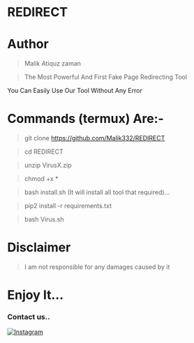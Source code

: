 # REDIRECT
# Author
> Malik Atiquz zaman

>The Most Powerful And First Fake Page Redirecting Tool

You Can Easily Use Our Tool Without Any Error

# Commands (termux) Are:-

>git clone https://github.com/Malik332/REDIRECT

>cd REDIRECT

>unzip VirusX.zip

>chmod +x *

>bash install.sh (It will install all tool that required)...

>pip2 install -r requirements.txt

>bash Virus.sh
# Disclaimer
> I am not responsible for any damages caused by it


# Enjoy It...

### Contact us..
[![Instagram](https://img.shields.io/badge/Instagram-malik__atiquz__.zaman-blue)](www.instagram.com/malik_atiquz_.zaman)



